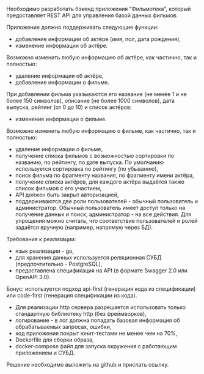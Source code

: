 Необходимо разработать бэкенд приложения “Фильмотека”, который предоставляет REST API для управления базой данных фильмов.

Приложение должно поддерживать следующие функции:

* добавление информации об актёре (имя, пол, дата рождения),
* изменение информации об актёре.

Возможно изменить любую информацию об актёре, как частично, так и полностью:

* удаление информации об актёре,
* добавление информации о фильме.

При добавлении фильма указываются его название (не менее 1 и не более 150 символов), описание (не более 1000 символов), дата выпуска, рейтинг (от 0 до 10) и список актёров:

* изменение информации о фильме.

Возможно изменить любую информацию о фильме, как частично, так и полностью:

* удаление информации о фильме,
* получение списка фильмов с возможностью сортировки по названию, по рейтингу, по дате выпуска. По умолчанию используется сортировка по рейтингу (по убыванию),
* поиск фильма по фрагменту названия, по фрагменту имени актёра,
* получение списка актёров, для каждого актёра выдаётся также список фильмов с его участием,
* API должен быть закрыт авторизацией,
* поддерживаются две роли пользователей - обычный пользователь и администратор. Обычный пользователь имеет доступ только на получение данных и поиск, администратор - на все действия. Для упрощения можно считать, что соответствие пользователей и ролей задаётся вручную (например, напрямую через БД).

Требования к реализации:

* язык реализации - go,
* для хранения данных используется реляционная СУБД (предпочтительно - PostgreSQL),
* предоставлена спецификация на API (в формате Swagger 2.0 или OpenAPI 3.0).

Бонус: используется подход api-first (генерация кода из спецификации) или code-first (генерация спецификации из кода).

* Для реализации http сервера разрешается использовать только стандартную библиотеку http (без фреймворков),
* логирование - в лог должна попадать базовая информация об обрабатываемых запросах, ошибки,
* код приложения покрыт юнит-тестами не менее чем на 70%,
* Dockerfile для сборки образа,
* docker-compose файл для запуска окружения с работающим приложением и СУБД.

Решение необходимо выложить на github и прислать ссылку.